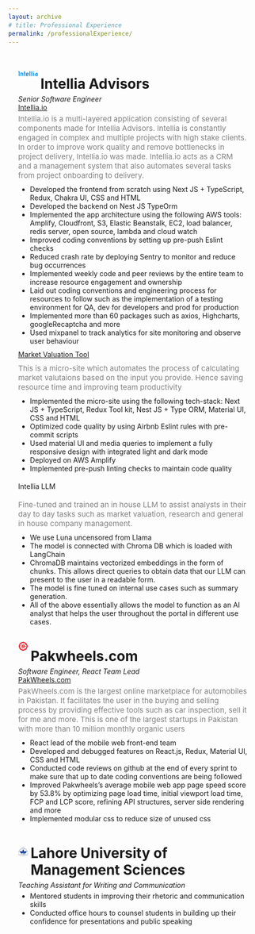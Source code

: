```yaml
---
layout: archive
# title: Professional Experience
permalink: /professionalExperience/
---
```


<style>
    .page-content {
        margin: 20px;
        display: flex;
        flex-direction: column;
    }
</style>

<div class="page-content">
    <div style="margin-bottom: 5px; display: flex; align-items: center;">
        <img src='/images/intellia-fav.svg' width='40' style="margin-right: 5px;">
        <h1 style="margin-bottom: 0px;">Intellia Advisors</h1>
    </div>
    <p style="margin-bottom: 0px; margin-top: 0px;"><em>Senior Software Engineer</em></p>
    <a rel="noopener noreferrer" href="https://www.intellia.io/">Intellia.io</a>
    <p style="margin-bottom: 5px; margin-top: 5px; font-size: 15px; color:grey;">Intellia.io is a multi-layered application consisting of several components made for Intellia Advisors. Intellia is constantly engaged in complex and multiple projects with high stake clients. In order to improve work quality and remove bottlenecks in project delivery, Intellia.io was made. Intellia.io acts as a CRM and a management system that also automates several tasks from project onboarding to delivery.</p>
    <ul style="margin-bottom: 5px; margin-top: 5px; row-gap:2px">
        <li style="margin-bottom: 0px; margin-top: 0px;">Developed the frontend from scratch using Next JS + TypeScript, Redux, Chakra UI, CSS and HTML</li>
        <li style="margin-bottom: 0px; margin-top: 0px;">Developed the backend on Nest JS TypeOrm</li>
        <li style="margin-bottom: 0px; margin-top: 0px;">Implemented the app architecture using the following AWS tools: Amplify, Cloudfront, S3, Elastic Beanstalk, EC2, load balancer, redis server, open source, lambda and cloud watch</li>
        <li style="margin-bottom: 0px; margin-top: 0px;">Improved coding conventions by setting up pre-push Eslint checks</li>
        <li style="margin-bottom: 0px; margin-top: 0px;">Reduced crash rate by deploying Sentry to monitor and reduce bug occurrences</li>
        <li style="margin-bottom: 0px; margin-top: 0px;">Implemented weekly code and peer reviews by the entire team to increase resource engagement and ownership</li>
        <li style="margin-bottom: 0px; margin-top: 0px;">Laid out coding conventions and engineering process for resources to follow such as the implementation of a testing environment for QA, dev for developers and prod for production</li>
        <li style="margin-bottom: 0px; margin-top: 0px;">Implemented more than 60 packages such as axios, Highcharts, googleRecaptcha and more</li>
         <li style="margin-bottom: 0px; margin-top: 0px;">Used mixpanel to track analytics for site monitoring and observe user behaviour</li>
    </ul>
    <a rel="noopener noreferrer" style="margin-bottom: 5px; margin-top: 5px;" href="https://main.d2ijbpdrqizohe.amplifyapp.com/">Market Valuation Tool</a>
    <p style="margin-bottom: 5px; margin-top: 5px; font-size: 15px; color:grey;">This is a micro-site which automates the process of calculating market valutaions based on the input you provide. Hence saving resource time and improving team productivity</p>
    <ul style="margin-bottom: 5px; margin-top: 5px; row-gap:2px">
        <li style="margin-bottom: 0px; margin-top: 0px;">Implemented the micro-site using the following tech-stack: Next JS + TypeScript, Redux Tool kit, Nest JS + Type ORM, Material UI, CSS and HTML</li>
        <li style="margin-bottom: 0px; margin-top: 0px;">Optimized code quality by using Airbnb Eslint rules with pre-commit scripts</li>
        <li style="margin-bottom: 0px; margin-top: 0px;">Used material UI and media queries to implement a fully responsive design with integrated light and dark mode</li>
        <li style="margin-bottom: 0px; margin-top: 0px;">Deployed on AWS Amplify</li>
        <li style="margin-bottom: 0px; margin-top: 0px;">Implemented pre-push linting checks to maintain code quality</li>
    </ul>
    <p>Intellia LLM</p>
    <p style="margin-bottom: 5px; margin-top: 5px; font-size: 15px; color:grey;">Fine-tuned and trained an in house LLM to assist analysts in their day to day tasks such as market valuation, research and general in house company management.</p>
    <ul style="margin-bottom: 5px; margin-top: 5px; row-gap:2px">
        <li style="margin-bottom: 0px; margin-top: 0px;">We use Luna uncensored from Llama</li>
        <li style="margin-bottom: 0px; margin-top: 0px;">The model is connected with Chroma DB which is loaded with LangChain</li>
        <li style="margin-bottom: 0px; margin-top: 0px;">ChromaDB maintains vectorized embeddings in the form of chunks. This allows direct queries to obtain data that our LLM can present to the user in a readable form.</li>
        <li style="margin-bottom: 0px; margin-top: 0px;">The model is fine tuned on internal use cases such as summary generation.</li>
        <li style="margin-bottom: 0px; margin-top: 0px;">All of the above essentially allows the model to function as an AI analyst that helps the user throughout the portal in different use cases.</li>
    </ul>
    <div style="margin-bottom: 5px; display: flex; align-items: center;">
        <img src='/images/pw-favicon.png' width='20' height='20' style="margin-right: 5px;">
        <h1 style="margin-bottom: 0px;">Pakwheels.com</h1>
    </div>
    <p style="margin-bottom: 0px; margin-top: 0px;"><em>Software Engineer, React Team Lead</em></p>
    <a rel="noopener noreferrer" href="https://www.pakwheels.com/">PakWheels.com</a>
    <p style="margin-bottom: 5px; margin-top: 5px; font-size: 15px; color:grey;">PakWheels.com is the largest online marketplace for automobiles in Pakistan. It facilitates the user in the buying and selling process by providing effective tools such as car inspection, sell it for me and more. This is one of the largest startups in Pakistan with more than 10 million monthly organic users</p>
    <ul style="margin-bottom: 5px; margin-top: 5px; row-gap:2px">
        <li style="margin-bottom: 0px; margin-top: 0px;">React lead of the mobile web front-end team</li>
        <li style="margin-bottom: 0px; margin-top: 0px;">Developed and debugged features on React.js, Redux, Material UI, CSS and HTML</li>
        <li style="margin-bottom: 0px; margin-top: 0px;">Conducted code reviews on github at the end of every sprint to make sure that up to date coding conventions are being followed</li>
        <li style="margin-bottom: 0px; margin-top: 0px;">Improved Pakwheels’s average mobile web app page speed score by 53.8% by optimizing page load time, initial viewport load time, FCP and LCP score, refining API structures, server side rendering and more</li>
        <li style="margin-bottom: 0px; margin-top: 0px;">Implemented modular css to reduce size of unused css</li>
    </ul>
    <div style="margin-bottom: 5px; display: flex; align-items: center;">
        <img src='/images/lums.png' width='20' height='20' style="margin-right: 5px;">
        <h1 style="margin-bottom: 0px;">Lahore University of Management Sciences</h1>
    </div>
    <p style="margin-bottom: 0px; margin-top: 0px;"><em>Teaching Assistant for Writing and Communication</em></p>
    <ul style="margin-bottom: 5px; margin-top: 5px; row-gap:2px">
        <li style="margin-bottom: 0px; margin-top: 0px;">Mentored students in improving their rhetoric and communication skills</li>
        <li style="margin-bottom: 0px; margin-top: 0px;">Conducted office hours to counsel students in building up their confidence for presentations and public speaking</li>
    </ul>


    

</div>
